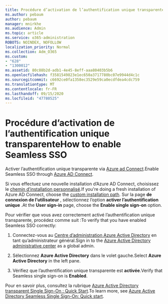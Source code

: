 ```yaml
---
title: Procédure d’activation de l’authentification unique transparente
ms.author: pebaum
author: pebaum
manager: mnirkhe
ms.audience: Admin
ms.topic: article
ms.service: o365-administration
ROBOTS: NOINDEX, NOFOLLOW
localization_priority: Normal
ms.collection: Adm_O365
ms.custom:
- "628"
- "1300012"
ms.assetid: 80c88b2d-adb1-4e45-8eff-aaa80403b5b6
ms.openlocfilehash: f3581549823e1ec650a3717780bc07e9944d4c1c
ms.sourcegitcommit: c6692ce0fa1358ec3529e59ca0ecdfdea4cdc759
ms.translationtype: MT
ms.contentlocale: fr-FR
ms.lasthandoff: 09/15/2020
ms.locfileid: "47780525"
---
```

# <a name="how-to-enable-seamless-sso"></a><span data-ttu-id="f1613-102">Procédure d’activation de l’authentification unique transparente</span><span class="sxs-lookup"><span data-stu-id="f1613-102">How to enable Seamless SSO</span></span>

<span data-ttu-id="f1613-103">Activer l’authentification unique transparente via [Azure ad Connect](https://docs.microsoft.com/azure/active-directory/connect/active-directory-aadconnect).</span><span class="sxs-lookup"><span data-stu-id="f1613-103">Enable Seamless SSO through [Azure AD Connect](https://docs.microsoft.com/azure/active-directory/connect/active-directory-aadconnect).</span></span>
  
<span data-ttu-id="f1613-104">Si vous effectuez une nouvelle installation d’Azure AD Connect, choisissez le [chemin d’installation personnalisé](https://docs.microsoft.com/azure/active-directory/connect/active-directory-aadconnect-get-started-custom).</span><span class="sxs-lookup"><span data-stu-id="f1613-104">If you're doing a fresh installation of Azure AD Connect, choose the [custom installation path](https://docs.microsoft.com/azure/active-directory/connect/active-directory-aadconnect-get-started-custom).</span></span> <span data-ttu-id="f1613-105">Sur la page **de connexion de l’utilisateur** , sélectionnez l’option **activer l’authentification unique** .</span><span class="sxs-lookup"><span data-stu-id="f1613-105">At the **User sign-in** page, choose the **Enable single sign-on** option.</span></span>
  
<span data-ttu-id="f1613-106">Pour vérifier que vous avez correctement activé l’authentification unique transparente, procédez comme suit :</span><span class="sxs-lookup"><span data-stu-id="f1613-106">To verify that you have enabled Seamless SSO correctly:</span></span>
  
1. <span data-ttu-id="f1613-107">Connectez-vous au [Centre d’administration Azure Active Directory](https://aad.portal.azure.com) en tant qu’administrateur général.</span><span class="sxs-lookup"><span data-stu-id="f1613-107">Sign in to the [Azure Active Directory administrative center](https://aad.portal.azure.com) as a global admin.</span></span>

2. <span data-ttu-id="f1613-108">Sélectionnez **Azure Active Directory** dans le volet gauche.</span><span class="sxs-lookup"><span data-stu-id="f1613-108">Select **Azure Active Directory** in the left pane.</span></span>

3. <span data-ttu-id="f1613-109">Vérifiez que l’authentification unique transparente est **activée**.</span><span class="sxs-lookup"><span data-stu-id="f1613-109">Verify that Seamless single sign-on is **Enabled**.</span></span>

<span data-ttu-id="f1613-110">Pour en savoir plus, consultez la rubrique [Azure Active Directory transparent Single Sign-On : Quick Start](https://docs.microsoft.com/azure/active-directory/connect/active-directory-aadconnect-sso-quick-start).</span><span class="sxs-lookup"><span data-stu-id="f1613-110">To learn more, see [Azure Active Directory Seamless Single Sign-On: Quick start](https://docs.microsoft.com/azure/active-directory/connect/active-directory-aadconnect-sso-quick-start).</span></span>
  